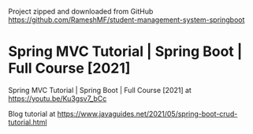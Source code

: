 Project zipped and downloaded from GitHub https://github.com/RameshMF/student-management-system-springboot

# Spring MVC Tutorial | Spring Boot | Full Course [2021]
Spring MVC Tutorial | Spring Boot | Full Course [2021] at https://youtu.be/Ku3gsv7_bCc

Blog tutorial at https://www.javaguides.net/2021/05/spring-boot-crud-tutorial.html
